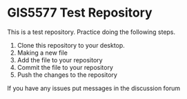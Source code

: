 # GIS5577 Test Repository

This is a test repository. Practice doing the following steps.

1. Clone this repository to your desktop.
1. Making a new file
1. Add the file to your repository
1. Commit the file to your repository
1. Push the changes to the repository


If you have any issues put messages in the discussion forum
